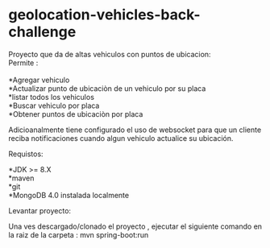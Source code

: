 # geolocation-vehicles-back-challenge
Proyecto que da de altas vehiculos con puntos de ubicacion: <br>
Permite : <br><br>
*Agregar vehiculo <br> 
*Actualizar punto de ubicaciòn de un vehiculo por su placa <br>
*listar todos los vehiculos <br>
*Buscar vehiculo  por placa <br> 
*Obtener puntos de ubicaciòn por placa <br>

Adicioanalmente tiene configurado el uso de websocket para que un cliente reciba notificaciones cuando algun vehiculo actualice su ubicación.

Requistos:<br>

*JDK >= 8.X <br>
*maven <br>
*git <br>
*MongoDB  4.0 instalada localmente <br>


Levantar proyecto:<br>

Una ves descargado/clonado el proyecto , ejecutar el siguiente comando en la raiz de la carpeta : mvn spring-boot:run 
